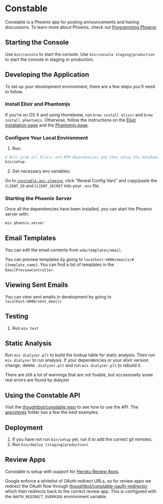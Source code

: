 # Constable

Constable is a Phoenix app for posting announcements and having discussions. 
To learn more about Phoenix, check out [Programming Phoenix](https://pragprog.com/book/phoenix/programming-phoenix)

## Starting the Console

Use `bin/console` to start the console. Use `bin/console staging|production` to
start the console in staging or production.

## Developing the Application

To set up your development environment, there are a few steps you'll need to
follow.

### Install Elixir and Phantomjs

If you're on OS X and using Homebrew, run `brew install elixir` and `brew
install phantomjs`. Otherwise, follow the instructions on the [Elixir
installation page] and the [Phantomjs page].

[Elixir installation page]: http://elixir-lang.org/install.html
[Phantomjs page]: http://phantomjs.org/download.html

### Configure Your Local Environment

1. Run:

  ```sh
  # Will grab all Elixir and NPM dependencies and then setup the database
  bin/setup
  ```

2. Get necessary env variables:

  Go to [`constable-api-staging`], click "Reveal Config Vars" and copy/paste the
  `CLIENT_ID` and `CLIENT_SECRET` into your `.env` file.

[`constable-api-staging`]: https://dashboard-preview.heroku.com/apps/constable-api-staging/settings

### Starting the Phoenix Server

Once all the dependencies have been installed, you can start the Phoenix
server with:

```sh
mix phoenix.server
```

## Email Templates

You can edit the email contents from `web/templates/email`.

You can preview templates by going to `localhost:4000/emails/#{template_name}`.
You can find a list of templates in the `EmailPreviewController`.

## Viewing Sent Emails

You can view sent emails in development by going to `localhost:4000/sent_emails`

## Testing

1. Run `mix test`

## Static Analysis

Run `mix dialyzer.plt` to build the lookup table for static analysis. Then run
`mix dialyzer` to run analysis. If your dependencies or your elixir version
change, delete `.dialyzer.plt` and run `mix dialyzer.plt` to rebuild it.

There are still a lot of warnings that are not fixable, but occasionally some
real errors are found by dialyzer

## Using the Constable API

Visit the [thoughtbot/constable repo](http://github.com/thoughtbot/constable) to
see how to use the API.
The [app/stores](https://github.com/thoughtbot/constable/tree/master/app/stores)
folder has a few the best examples.

## Deployment

1. If you have not run `bin/setup` yet, run it to add the correct git remotes.
2. Run `bin/deploy (staging|production)`

## Review Apps

Constable is setup with support for [Heroku Review Apps](https://devcenter.heroku.com/articles/github-integration-review-apps).

Google enforce a whitelist of OAuth redirect URLs, so for review apps we redirect the OAuth flow through [thoughtbot/constable-oauth-redirector](https://github.com/thoughtbot/constable-oauth-redirector) which then redirects back to the correct review app. This is configured with the `OAUTH_REDIRECT_OVERRIDE` environment variable.